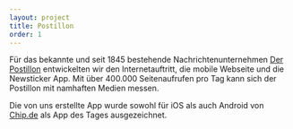 ```yaml
---
layout: project
title: Postillon
order: 1
---
```


Für das bekannte und seit 1845 bestehende Nachrichtenunternehmen [Der Postillon](http://www.der-postillon.com/) entwickelten wir den Internetauftritt, die mobile Webseite und die Newsticker App. Mit über 400.000 Seitenaufrufen pro Tag kann sich der Postillon mit namhaften Medien messen.

Die von uns erstellte App wurde sowohl für iOS als auch Android von [Chip.de](http://www.chip.de/) als App des Tages ausgezeichnet.
